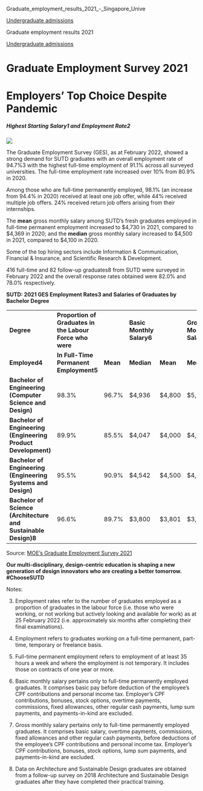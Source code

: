 Graduate_employment_results_2021_-_Singapore_Unive



[Undergraduate admissions](/admissions/undergraduate) 

Graduate employment results 2021

[Undergraduate admissions](https://www.sutd.edu.sg/admissions/undergraduate)

Graduate Employment Survey 2021
===============================

Employers’ Top Choice Despite Pandemic
======================================

##### **Highest Starting Salary1 and Employment Rate2**

![](https://www.sutd.edu.sg/wp-content/uploads/2025/02/info-grad-admissions-2021.png)


The Graduate Employment Survey (GES), as at February 2022, showed a strong demand for SUTD graduates with an overall employment rate of 94.7%3 with the highest full-time employment of 91.1% across all surveyed universities. The full-time employment rate increased over 10% from 80.9% in 2020.



Among those who are full-time permanently employed, 98.1% (an increase from 94.4% in 2020) received at least one job offer, while 44% received multiple job offers. 24% received return job offers arising from their internships.



The **mean** gross monthly salary among SUTD’s fresh graduates employed in full-time permanent employment increased to $4,730 in 2021, compared to $4,369 in 2020; and the **median** gross monthly salary increased to $4,500 in 2021, compared to $4,100 in 2020.



Some of the top hiring sectors include Information & Communication, Financial & Insurance, and Scientific Research & Development.



416 full-time and 82 follow-up graduates8 from SUTD were surveyed in February 2022 and the overall response rates obtained were 82.0% and 78.0% respectively.



**SUTD: 2021 GES Employment Rates3 and Salaries of Graduates by Bachelor Degree**



|  |  |  |  |  |  |  |  |  |
| --- | --- | --- | --- | --- | --- | --- | --- | --- |
| **Degree** | **Proportion of Graduates in the Labour Force who were** | | **Basic Monthly Salary6** | | **Gross Monthly Salary7** | | | |
| **Employed4** | **In Full-Time Permanent Employment5** | **Mean** | **Median** | **Mean** | **Median** | **25th Percentile** | **75th Percentile** |
| **Bachelor of Engineering (Computer Science and Design)** | 98.3% | 96.7% | $4,936 | $4,800 | $5,030 | $4,800 | $4,400 | $5,414 |
| **Bachelor of Engineering (Engineering Product Development)** | 89.9% | 85.5% | $4,047 | $4,000 | $4,141 | $4,000 | $3,750 | $4,500 |
| **Bachelor of Engineering (Engineering Systems and Design)** | 95.5% | 90.9% | $4,542 | $4,500 | $4,778 | $4,700 | $3,900 | $5,000 |
| **Bachelor of Science (Architecture and Sustainable Design)8** | 96.6% | 89.7% | $3,800 | $3,801 | $3,842 | $3,875 | $3,430 | $4,200 |

Source: [MOE’s Graduate Employment Survey 2021](https://www.moe.gov.sg/-/media/files/post-secondary/ges-2021/web-publication-sutd-ges-2021.ashx)

**Our multi-disciplinary, design-centric education is shaping a new generation of design innovators who are creating a better tomorrow. #ChooseSUTD​**

Notes:

3. Employment rates refer to the number of graduates employed as a proportion of graduates in the labour force (i.e. those who were working, or not working but actively looking and available for work) as at 25 February 2022 (i.e. approximately six months after completing their final examinations).

4. Employment refers to graduates working on a full-time permanent, part-time, temporary or freelance basis.

5. Full-time permanent employment refers to employment of at least 35 hours a week and where the employment is not temporary. It includes those on contracts of one year or more.

6. Basic monthly salary pertains only to full-time permanently employed graduates. It comprises basic pay before deduction of the employee’s CPF contributions and personal income tax. Employer’s CPF contributions, bonuses, stock options, overtime payments, commissions, fixed allowances, other regular cash payments, lump sum payments, and payments-in-kind are excluded.

7. Gross monthly salary pertains only to full-time permanently employed graduates. It comprises basic salary, overtime payments, commissions, fixed allowances and other regular cash payments, before deductions of the employee’s CPF contributions and personal income tax. Employer’s CPF contributions, bonuses, stock options, lump sum payments, and payments-in-kind are excluded.

8. Data on Architecture and Sustainable Design graduates are obtained from a follow-up survey on 2018 Architecture and Sustainable Design graduates after they have completed their practical training.

